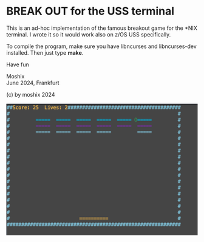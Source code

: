 BREAK OUT for the USS terminal
==============================

This is an ad-hoc implementation of the famous breakout game for the *NIX terminal. I wrote it so it would work also on z/OS USS specifically.  

To compile the program, make sure you have libncurses and libncurses-dev installed. Then just type **make**. 

Have fun

Moshix  
June 2024, Frankfurt  

(c) by moshix 2024

![Actual game screenshot ](https://github.com/moshix/breakterm/blob/main/Screenshot%202024-06-15%20at%203.13.27%20PM.png)


